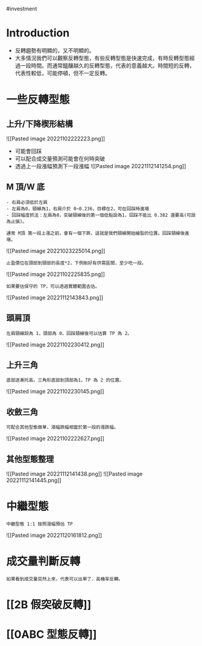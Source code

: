 #investment 

# Introduction
- 反轉趨勢有明顯的，又不明顯的。
- 大多情況我們可以觀察反轉型態，有些反轉型態是快速完成，有時反轉型態經過一段時間。而通常醞釀越久的反轉型態，代表的意義越大。時間短的反轉，代表性較低，可能停頓，但不一定反轉。

# 一些反轉型態
## 上升/下降楔形結構
![[Pasted image 20221102222223.png]]
- 可能會回踩
- 可以配合成交量預測可能會在何時突破
- 透過上一段漲幅預測下一段漲幅
![[Pasted image 20221112141254.png]]

## M 頂/W 底
	- 右肩必須低於左肩
	- 左肩為0，頸線為1，右肩介於 0~0.236，目標在2，可在回踩時進場
	- 回踩幅度抓法：左肩為0，突破頸線後的第一個低點設為1，回踩不能比 0.382 還要高(可設為止損)。

	通常 M頂 第一段上漲之前，會有一個下跌，這就是我們頸線開始繪製的位置。回踩頸線後進場。
![[Pasted image 20221023225014.png]]

	止盈價位在頭部到頸部的長度*2，下例剛好有供需區間，至少吃一段。
![[Pasted image 20221102225835.png]]

	如果要估保守的 TP，可以透過實體範圍去估。
![[Pasted image 20221112143843.png]]

## 頭肩頂
	左肩頸線設為 1，頭部為 0，回踩頸線後可以估算 TP 為 2。
![[Pasted image 20221102230412.png]]

## 上升三角
	底部逐漸托高，三角形底部到頂部為1，TP 為 2 的位置。
![[Pasted image 20221102230145.png]]

## 收斂三角
	可配合其他型態做單，漲幅跌幅相當於第一段的漲跌幅。
![[Pasted image 20221102222627.png]]

## 其他型態整理
![[Pasted image 20221112141438.png]]
![[Pasted image 20221112141445.png]]

# 中繼型態
	中繼型態 1:1 按照漲幅預估 TP
![[Pasted image 20221120161812.png]]
# 成交量判斷反轉
	如果看到成交量突然上來，代表可以出單了，高機率反轉。

# [[2B 假突破反轉]]
# [[0ABC 型態反轉]]
